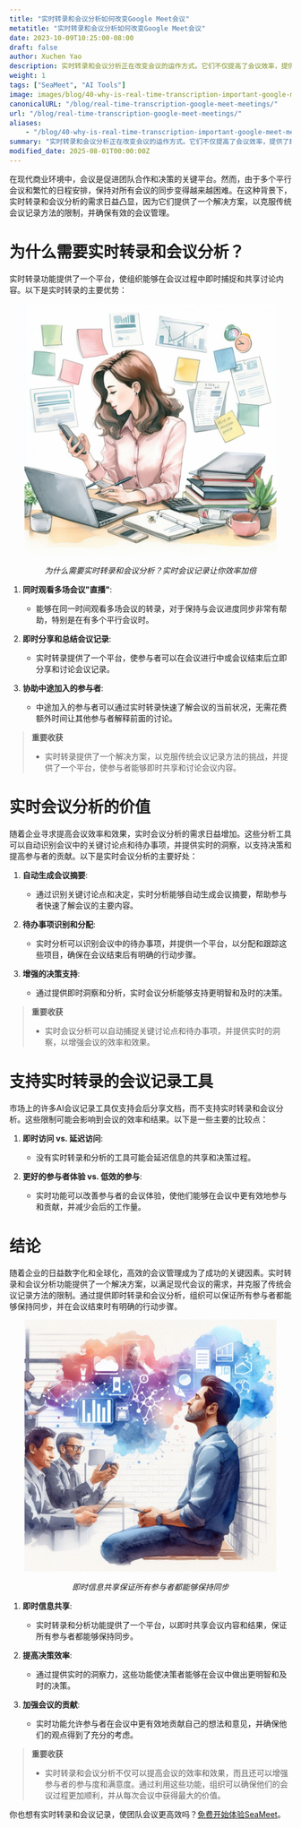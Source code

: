```yaml
---
title: "实时转录和会议分析如何改变Google Meet会议"
metatitle: "实时转录和会议分析如何改变Google Meet会议"
date: 2023-10-09T10:25:00-08:00
draft: false
author: Xuchen Yao
description: 实时转录和会议分析正在改变会议的运作方式。它们不仅提高了会议效率，提供了即时洞察，促进了快速决策，而且还增强了与会人员的参与感，确保了现代商务会议的成功。
weight: 1
tags: ["SeaMeet", "AI Tools"]
image: images/blog/40-why-is-real-time-transcription-important-google-meet-meetings/40-why-is-real-time-transcription-important-google-meet-meetings.jpeg
canonicalURL: "/blog/real-time-transcription-google-meet-meetings/"
url: "/blog/real-time-transcription-google-meet-meetings/"
aliases:
    - "/blog/40-why-is-real-time-transcription-important-google-meet-meetings/"
summary: "实时转录和会议分析正在改变会议的运作方式。它们不仅提高了会议效率，提供了即时洞察，促进了快速决策，而且还增强了与会人员的参与感，确保了现代商务会议的成功。"
modified_date: 2025-08-01T00:00:00Z
---
```


在现代商业环境中，会议是促进团队合作和决策的关键平台。然而，由于多个平行会议和繁忙的日程安排，保持对所有会议的同步变得越来越困难。在这种背景下，实时转录和会议分析的需求日益凸显，因为它们提供了一个解决方案，以克服传统会议记录方法的限制，并确保有效的会议管理。

# 为什么需要实时转录和会议分析？

实时转录功能提供了一个平台，使组织能够在会议过程中即时捕捉和共享讨论内容。以下是实时转录的主要优势：

<center>
<img height="450px" src="/images/blog/40-why-is-real-time-transcription-important-google-meet-meetings/1-the-power-of-real-time-meeting-analytics-multitasking.jpeg" alt="为什么需要实时转录和会议分析？实时转录的优势"/>

*为什么需要实时转录和会议分析？实时会议记录让你效率加倍*
</center>


1. **同时观看多场会议"直播"**:
    - 能够在同一时间观看多场会议的转录，对于保持与会议进度同步非常有帮助，特别是在有多个平行会议时。

2. **即时分享和总结会议记录**:
    - 实时转录提供了一个平台，使参与者可以在会议进行中或会议结束后立即分享和讨论会议记录。

3. **协助中途加入的参与者**:
    - 中途加入的参与者可以通过实时转录快速了解会议的当前状况，无需花费额外时间让其他参与者解释前面的讨论。

> **重要收获**
>
> - 实时转录提供了一个解决方案，以克服传统会议记录方法的挑战，并提供了一个平台，使参与者能够即时共享和讨论会议内容。


# 实时会议分析的价值

随着企业寻求提高会议效率和效果，实时会议分析的需求日益增加。这些分析工具可以自动识别会议中的关键讨论点和待办事项，并提供实时的洞察，以支持决策和提高参与者的贡献。以下是实时会议分析的主要好处：

1. **自动生成会议摘要**:
    - 通过识别关键讨论点和决定，实时分析能够自动生成会议摘要，帮助参与者快速了解会议的主要内容。

2. **待办事项识别和分配**:
    - 实时分析可以识别会议中的待办事项，并提供一个平台，以分配和跟踪这些项目，确保在会议结束后有明确的行动步骤。

3. **增强的决策支持**:
    - 通过提供即时洞察和分析，实时会议分析能够支持更明智和及时的决策。

> **重要收获**
>
> - 实时会议分析可以自动捕捉关键讨论点和待办事项，并提供实时的洞察，以增强会议的效率和效果。

# 支持实时转录的会议记录工具

市场上的许多AI会议记录工具仅支持会后分享文档，而不支持实时转录和会议分析。这些限制可能会影响到会议的效率和结果。以下是一些主要的比较点：

1. **即时访问 vs. 延迟访问**:
    - 没有实时转录和分析的工具可能会延迟信息的共享和决策过程。

2. **更好的参与者体验 vs. 低效的参与**:
    - 实时功能可以改善参与者的会议体验，使他们能够在会议中更有效地参与和贡献，并减少会后的工作量。

# 结论

随着企业的日益数字化和全球化，高效的会议管理成为了成功的关键因素。实时转录和会议分析功能提供了一个解决方案，以满足现代会议的需求，并克服了传统会议记录方法的限制。通过提供即时转录和会议分析，组织可以保证所有参与者都能够保持同步，并在会议结束时有明确的行动步骤。

<center>
<img height="450px" src="/images/blog/40-why-is-real-time-transcription-important-google-meet-meetings/2-real-time-meeting-analytics-enhance-productivity.jpeg" alt="即时信息共享保证所有参与者都能够保持同步"/>

*即时信息共享保证所有参与者都能够保持同步*
</center>


1. **即时信息共享**:
    - 实时转录和分析功能提供了一个平台，以即时共享会议内容和结果，保证所有参与者都能够保持同步。

2. **提高决策效率**:
    - 通过提供实时的洞察力，这些功能使决策者能够在会议中做出更明智和及时的决策。

3. **加强会议的贡献**:
    - 实时功能允许参与者在会议中更有效地贡献自己的想法和意见，并确保他们的观点得到了充分的考虑。

> **重要收获**
>
> - 实时转录和会议分析不仅可以提高会议的效率和效果，而且还可以增强参与者的参与度和满意度。通过利用这些功能，组织可以确保他们的会议过程更加顺利，并从每次会议中获得最大的价值。


你也想有实时转录和会议记录，使团队会议更高效吗？[免费开始体验SeaMeet](https://meet.seasalt.ai/?utm_source=blog)。
